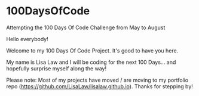 # 100DaysOfCode
Attempting the 100 Days Of Code Challenge from May to August

Hello everybody!

Welcome to my 100 Days Of Code Project. It's good to have you here.

My name is Lisa Law and I will be coding for the next 100 Days... and hopefully surprise myself along the way!

Please note: Most of my projects have moved / are moving to my portfolio repo (https://github.com/LisaLaw/lisalaw.github.io). Thanks for stepping by!
